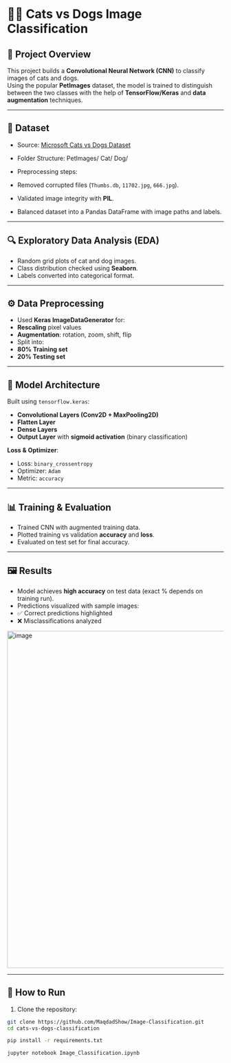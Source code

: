 # 🐶🐱 Cats vs Dogs Image Classification

## 📌 Project Overview
This project builds a **Convolutional Neural Network (CNN)** to classify images of cats and dogs.  
Using the popular **PetImages** dataset, the model is trained to distinguish between the two classes with the help of **TensorFlow/Keras** and **data augmentation** techniques.  

---

## 📂 Dataset
- Source: [Microsoft Cats vs Dogs Dataset](https://www.microsoft.com/en-us/download/details.aspx?id=54765)  
- Folder Structure:
PetImages/
Cat/
Dog/

- Preprocessing steps:
- Removed corrupted files (`Thumbs.db`, `11702.jpg`, `666.jpg`).
- Validated image integrity with **PIL**.
- Balanced dataset into a Pandas DataFrame with image paths and labels.

---

## 🔍 Exploratory Data Analysis (EDA)
- Random grid plots of cat and dog images.
- Class distribution checked using **Seaborn**.
- Labels converted into categorical format.

---

## ⚙️ Data Preprocessing
- Used **Keras ImageDataGenerator** for:
- **Rescaling** pixel values  
- **Augmentation**: rotation, zoom, shift, flip  
- Split into:
- **80% Training set**
- **20% Testing set**

---

## 🧠 Model Architecture
Built using `tensorflow.keras`:
- **Convolutional Layers (Conv2D + MaxPooling2D)**
- **Flatten Layer**
- **Dense Layers**
- **Output Layer** with **sigmoid activation** (binary classification)

**Loss & Optimizer**:
- Loss: `binary_crossentropy`
- Optimizer: `Adam`
- Metric: `accuracy`

---

## 📊 Training & Evaluation
- Trained CNN with augmented training data.
- Plotted training vs validation **accuracy** and **loss**.
- Evaluated on test set for final accuracy.

---

## 🖼️ Results
- Model achieves **high accuracy** on test data (exact % depends on training run).
- Predictions visualized with sample images:
- ✅ Correct predictions highlighted
- ❌ Misclassifications analyzed

<img width="511" height="782" alt="image" src="https://github.com/user-attachments/assets/4086979c-8a8a-41e1-a372-663cb9cce89f" />

---

## 🚀 How to Run
1. Clone the repository:
 ```bash
 git clone https://github.com/MaqdadShow/Image-Classification.git
 cd cats-vs-dogs-classification
```
```bash
pip install -r requirements.txt
```
```bash
jupyter notebook Image_Classification.ipynb
```
